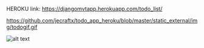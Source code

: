 HEROKU link:
https://djangomvtapp.herokuapp.com/todo_list/

https://github.com/jecraftx/todo_app_heroku/blob/master/static_external/img/todogif.gif

![alt text](https://github.com/jecraftx/todo_app_heroku/blob/master/static_external/img/todogif.gif "Adina's GIF")


